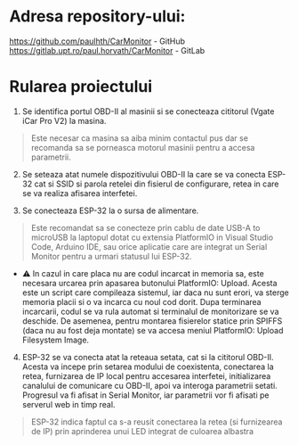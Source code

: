  # Adresa repository-ului:
 
 https://github.com/paulhth/CarMonitor          - GitHub
 https://gitlab.upt.ro/paul.horvath/CarMonitor  - GitLab
 
 # Rularea proiectului

1. Se identifica portul OBD-II al masinii si se conecteaza cititorul (Vgate iCar Pro V2) la masina.
> Este necesar ca masina sa aiba minim contactul pus dar se recomanda sa se porneasca motorul masinii pentru a accesa parametrii.

2. Se seteaza atat numele dispozitivului OBD-II la care se va conecta ESP-32 cat si SSID si parola retelei din fisierul de configurare, retea in care se va realiza afisarea interfetei.

3. Se conecteaza ESP-32 la o sursa de alimentare. 
> Este recomandat sa se conecteze prin cablu de date USB-A to microUSB la laptopul dotat cu extensia PlatformIO in Visual Studio Code, Arduino IDE, sau orice aplicatie care are integrat un Serial Monitor pentru a urmari statusul lui ESP-32.
> 
- :warning: In cazul in care placa nu are codul incarcat in memoria sa, este necesara urcarea prin apasarea butonului PlatformIO: Upload. Acesta este un script care compileaza sistemul, iar daca nu sunt erori, va sterge memoria placii si o va incarca cu noul cod dorit.
Dupa terminarea incarcarii, codul se va rula automat si terminalul de monitorizare se va deschide. De asemenea, pentru montarea fisierelor statice prin SPIFFS (daca nu au fost deja montate) se va accesa meniul PlatformIO: Upload Filesystem Image.

4. ESP-32 se va conecta atat la reteaua setata, cat si la cititorul OBD-II. Acesta va incepe prin setarea modului de coexistenta, conectarea la retea, furnizarea de IP local pentru accesarea interfetei, initializarea canalului de comunicare cu OBD-II, apoi va interoga parametrii setati. Progresul va fi afisat in Serial Monitor, iar parametrii vor fi afisati pe serverul web in timp real.

> ESP-32 indica faptul ca s-a reusit conectarea la retea (si furnizearea de IP) prin aprinderea unui LED integrat de culoarea albastra 